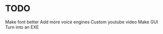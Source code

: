 # TODO

Make font better 
Add more voice engines 
Custom youtube video 
Make GUI 
Turn into an EXE 
